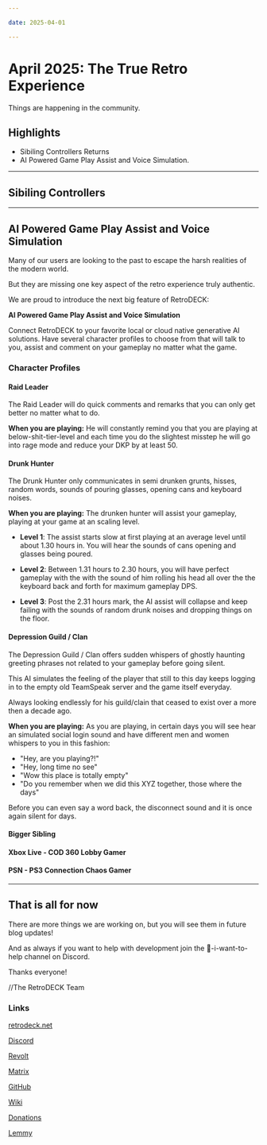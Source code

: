```yaml
--- 

date: 2025-04-01

--- 
```


# April 2025: The True Retro Experience

Things are happening in the community.

## Highlights

- Sibiling Controllers Returns
- AI Powered Game Play Assist and Voice Simulation.



<!-- more -->

---


## Sibiling Controllers



---

##  AI Powered Game Play Assist and Voice Simulation  

Many of our users are looking to the past to escape the harsh realities of the modern world. 

But they are missing one key aspect of the retro experience truly authentic. 

We are proud to introduce the next big feature of RetroDECK:

**AI Powered Game Play Assist and Voice Simulation** 

Connect RetroDECK to your favorite local or cloud native generative AI solutions. Have several character profiles to choose from that will talk to you, assist and comment on your gameplay no matter what the game.

### Character Profiles

#### Raid Leader

The Raid Leader will do quick comments and remarks that you can only get better no matter what to do. 

**When you are playing:** He will constantly remind you that you are playing at below-shit-tier-level and each time you do the slightest misstep he will go into rage mode and reduce your DKP by at least 50. 

#### Drunk Hunter

The Drunk Hunter only communicates in semi drunken grunts, hisses, random words, sounds of pouring glasses, opening cans and keyboard noises. 

**When you are playing:** The drunken hunter will assist your gameplay, playing at your game at an scaling level. 

- **Level 1**: The assist starts slow at first playing at an average level until about 1.30 hours in. You will hear the sounds of cans opening and glasses being poured.

- **Level 2**: Between 1.31 hours to 2.30 hours, you will have perfect gameplay with the with the sound of him rolling his head all over the the keyboard back and forth for maximum gameplay DPS.

- **Level 3**: Post the 2.31 hours mark, the AI assist will collapse and keep failing with the sounds of random drunk noises and dropping things on the floor.

#### Depression Guild / Clan

The Depression Guild / Clan offers sudden whispers of ghostly haunting greeting phrases not related to your gameplay before going silent. 

This AI simulates the feeling of the player that still to this day keeps logging in to the empty old TeamSpeak server and the game itself everyday. 

Always looking endlessly for his guild/clain that ceased to exist over a more then a decade ago.

**When you are playing:** As you are playing, in certain days you will see hear an simulated social login sound and have different men and women whispers to you in this fashion: 

- "Hey, are you playing?!" 
- "Hey, long time no see" 
- "Wow this place is totally empty"
- "Do you remember when we did this XYZ together, those where the days"

Before you can even say a word back, the disconnect sound and it is once again silent for days.


#### Bigger Sibling

#### Xbox Live - COD 360 Lobby Gamer

#### PSN - PS3 Connection Chaos Gamer

---

## That is all for now 

There are more things we are working on, but you will see them in future blog updates!

And as always if you want to help with development join the 💙-i-want-to-help channel on Discord.

Thanks everyone! 

//The RetroDECK Team 

### Links 

[retrodeck.net](https://retrodeck.net/)  
  
[Discord](https://discord.gg/WDc5C9YWMx) 

[Revolt](https://rvlt.gg/StVaEc0w) 

[Matrix](https://matrix.to/#/#retrodeck:matrix.org) 

[GitHub](https://github.com/XargonWan/RetroDECK) 

[Wiki](https://github.com/XargonWan/RetroDECK/wiki) 

[Donations](https://retrodeck.readthedocs.io/en/latest/wiki_about/donations-licenses/) 

[Lemmy](https://lemmy.zip/c/retrodeck) 
